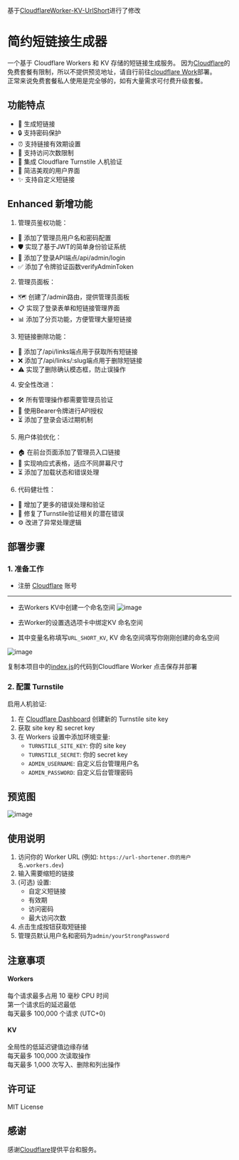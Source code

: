 基于[CloudflareWorker-KV-UrlShort](https://github.com/Ai-Yolo/CloudflareWorker-KV-UrlShort)进行了修改


# 简约短链接生成器

一个基于 Cloudflare Workers 和 KV 存储的短链接生成服务。
因为[Cloudflare](https://www.cloudflare.com)的免费套餐有限制，所以不提供预览地址，请自行前往[cloudflare Work](https://dash.cloudflare.com)部署。  
正常来说免费套餐私人使用是完全够的，如有大量需求可付费升级套餐。

## 功能特点

- 🔗 生成短链接
- 🔒 支持密码保护
- ⏰ 支持链接有效期设置
- 🔢 支持访问次数限制
- 🤖 集成 Cloudflare Turnstile 人机验证
- 🎨 简洁美观的用户界面
- ✨ 支持自定义短链接

## Enhanced 新增功能
1. 管理员鉴权功能：
- 🔑 添加了管理员用户名和密码配置
- 🛡️ 实现了基于JWT的简单身份验证系统
- 🚪 添加了登录API端点/api/admin/login
- ✅ 添加了令牌验证函数verifyAdminToken

2. 管理员面板：
- 🗺️ 创建了/admin路由，提供管理员面板
- 📋 实现了登录表单和短链接管理界面
- 📊 添加了分页功能，方便管理大量短链接

3. 短链接删除功能：
- 📂 添加了/api/links端点用于获取所有短链接
- ❌ 添加了/api/links/:slug端点用于删除短链接
- ⚠️ 实现了删除确认模态框，防止误操作

4. 安全性改进：
- 🛠️ 所有管理操作都需要管理员验证
- 🔑 使用Bearer令牌进行API授权
- ⏳ 添加了登录会话过期机制

5. 用户体验优化：
- 🏠 在前台页面添加了管理员入口链接
- 📱 实现响应式表格，适应不同屏幕尺寸
- ⏳ 添加了加载状态和错误处理

6. 代码健壮性：
- 📜 增加了更多的错误处理和验证
- 🔧 修复了Turnstile验证相关的潜在错误
- ⚙️ 改进了异常处理逻辑

## 部署步骤

### 1. 准备工作

- 注册 [Cloudflare](https://dash.cloudflare.com) 账号
-------
- 去Workers KV中创建一个命名空间
![image](https://github.com/user-attachments/assets/eb761e5d-bdfa-4ef6-8c8f-d347bd27daed)

- 去Worker的设置选选项卡中绑定KV 命名空间

- 其中变量名称填写`URL_SHORT_KV`, KV 命名空间填写你刚刚创建的命名空间

![image](https://github.com/user-attachments/assets/68db428a-c3af-42f7-90fc-43ba91f9cc7b)

复制本项目中的[index.js](/index.js)的代码到Cloudflare Worker 点击保存并部署

### 2. 配置 Turnstile

启用人机验证:

1. 在 [Cloudflare Dashboard](https://dash.cloudflare.com/?to=/:account/turnstile) 创建新的 Turnstile site key
2. 获取 site key 和 secret key
3. 在 Workers 设置中添加环境变量:
   - `TURNSTILE_SITE_KEY`: 你的 site key
   - `TURNSTILE_SECRET`: 你的 secret key
   - `ADMIN_USERNAME`: 自定义后台管理用户名
   - `ADMIN_PASSWORD`: 自定义后台管理密码

## 预览图

![image](https://github.com/user-attachments/assets/25d3c304-3b25-485a-b158-29d795439cbd)

## 使用说明

1. 访问你的 Worker URL (例如: `https://url-shortener.你的用户名.workers.dev`)
2. 输入需要缩短的链接
3. (可选) 设置:
   - 自定义短链接
   - 有效期
   - 访问密码
   - 最大访问次数
4. 点击生成按钮获取短链接
5. 管理员默认用户名和密码为`admin/yourStrongPassword`

## 注意事项
#### Workers  
每个请求最多占用 10 毫秒 CPU 时间  
第一个请求后的延迟最低  
每天最多 100,000 个请求 (UTC+0)  
#### KV  
全局性的低延迟键值边缘存储  
每天最多 100,000 次读取操作  
每天最多 1,000 次写入、删除和列出操作  
  
## 许可证

MIT License

## 感谢
感谢[Cloudflare](https://www.cloudflare.com)提供平台和服务。
